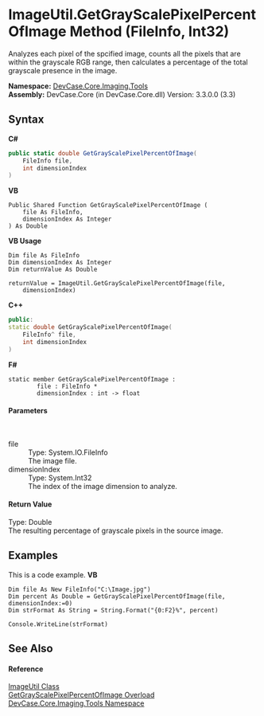 # ImageUtil.GetGrayScalePixelPercentOfImage Method (FileInfo, Int32)
 

Analyzes each pixel of the spcified image, counts all the pixels that are within the grayscale RGB range, then calculates a percentage of the total grayscale presence in the image.

**Namespace:**&nbsp;<a href="N_DevCase_Core_Imaging_Tools">DevCase.Core.Imaging.Tools</a><br />**Assembly:**&nbsp;DevCase.Core (in DevCase.Core.dll) Version: 3.3.0.0 (3.3)

## Syntax

**C#**<br />
``` C#
public static double GetGrayScalePixelPercentOfImage(
	FileInfo file,
	int dimensionIndex
)
```

**VB**<br />
``` VB
Public Shared Function GetGrayScalePixelPercentOfImage ( 
	file As FileInfo,
	dimensionIndex As Integer
) As Double
```

**VB Usage**<br />
``` VB Usage
Dim file As FileInfo
Dim dimensionIndex As Integer
Dim returnValue As Double

returnValue = ImageUtil.GetGrayScalePixelPercentOfImage(file, 
	dimensionIndex)
```

**C++**<br />
``` C++
public:
static double GetGrayScalePixelPercentOfImage(
	FileInfo^ file, 
	int dimensionIndex
)
```

**F#**<br />
``` F#
static member GetGrayScalePixelPercentOfImage : 
        file : FileInfo * 
        dimensionIndex : int -> float 

```


#### Parameters
&nbsp;<dl><dt>file</dt><dd>Type: System.IO.FileInfo<br />The image file.</dd><dt>dimensionIndex</dt><dd>Type: System.Int32<br />The index of the image dimension to analyze.</dd></dl>

#### Return Value
Type: Double<br />The resulting percentage of grayscale pixels in the source image.

## Examples
This is a code example. 
**VB**<br />
``` VB
Dim file As New FileInfo("C:\Image.jpg")
Dim percent As Double = GetGrayScalePixelPercentOfImage(file, dimensionIndex:=0)
Dim strFormat As String = String.Format("{0:F2}%", percent)

Console.WriteLine(strFormat)
```


## See Also


#### Reference
<a href="T_DevCase_Core_Imaging_Tools_ImageUtil">ImageUtil Class</a><br /><a href="Overload_DevCase_Core_Imaging_Tools_ImageUtil_GetGrayScalePixelPercentOfImage">GetGrayScalePixelPercentOfImage Overload</a><br /><a href="N_DevCase_Core_Imaging_Tools">DevCase.Core.Imaging.Tools Namespace</a><br />